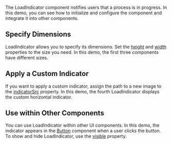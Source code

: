 The LoadIndicator component notifies users that a process is in progress. In this demo, you can see how to initialize and configure the component and integrate it into other components.

## Specify Dimensions

LoadIndicator allows you to specify its dimensions. Set the [height](/Documentation/ApiReference/UI_Components/dxLoadIndicator/Configuration/#height) and [width](/Documentation/ApiReference/UI_Components/dxLoadIndicator/Configuration/#width) properties to the size you need. In this demo, the first three components have different sizes.

## Apply a Custom Indicator

If you want to apply a custom indicator, assign the path to a new image to the [indicatorSrc](/Documentation/ApiReference/UI_Components/dxLoadIndicator/Configuration/#indicatorSrc) property. In this demo, the fourth LoadIndicator displays the custom horizontal indicator.

## Use within Other Components

You can use LoadIndicator within other UI components. In this demo, the indicator appears in the [Button](/Documentation/ApiReference/UI_Components/dxButton/) component when a user clicks the button. To show and hide LoadIndicator, use the [visible](/Documentation/ApiReference/UI_Components/dxLoadIndicator/Configuration/#visible) property. 